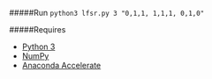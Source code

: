 #####Run
`python3 lfsr.py 3 "0,1,1, 1,1,1, 0,1,0"`


#####Requires
* [Python 3](https://www.python.org/downloads/)
* [NumPy](http://www.numpy.org/)
* [Anaconda Accelerate](https://docs.continuum.io/accelerate/)
